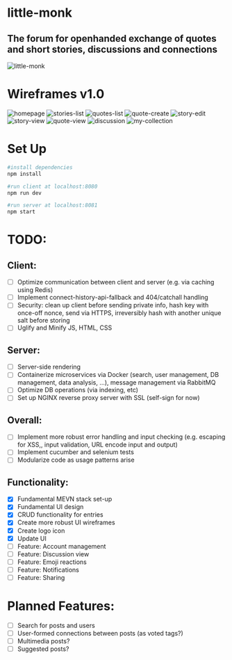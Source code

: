 # little-monk
## The forum for openhanded exchange of quotes and short stories, discussions and connections

![little-monk](/client/src/assets/little-monk-icon.png)

# Wireframes v1.0
![homepage](/wireframes/homepage.png)
![stories-list](/wireframes/stories-list.png)
![quotes-list](/wireframes/quotes-list.png)
![quote-create](/wireframes/quote-create.png)
![story-edit](/wireframes/story-edit.png)
![story-view](/wireframes/story-view.png)
![quote-view](/wireframes/quote-view.png)
![discussion](/wireframes/discussion.png)
![my-collection](/wireframes/my-collection.png)

# Set Up
``` bash
#install dependencies
npm install

#run client at localhost:8080
npm run dev

#run server at localhost:8081
npm start

```
# TODO:
## Client:
- [ ] Optimize communication between client and server (e.g. via caching using Redis)
- [ ] Implement connect-history-api-fallback and 404/catchall handling
- [ ] Security: clean up client before sending private info, hash key with once-off nonce, send via HTTPS, irreversibly hash with another unique salt before storing
- [ ] Uglify and Minify JS, HTML, CSS

## Server:
- [ ] Server-side rendering
- [ ] Containerize microservices via Docker (search, user management, DB management, data analysis, ...), message management via RabbitMQ
- [ ] Optimize DB operations (via indexing, etc)
- [ ] Set up NGINX reverse proxy server with SSL (self-sign for now)

## Overall:
- [ ] Implement more robust error handling and input checking (e.g. escaping for XSS,, input validation, URL encode input and output)
- [ ] Implement cucumber and selenium tests
- [ ] Modularize code as usage patterns arise

## Functionality:
- [x] Fundamental MEVN stack set-up
- [x] Fundamental UI design
- [x] CRUD functionality for entries
- [x] Create more robust UI wireframes
- [x] Create logo icon
- [x] Update UI
- [ ] Feature: Account management
- [ ] Feature: Discussion view
- [ ] Feature: Emoji reactions
- [ ] Feature: Notifications
- [ ] Feature: Sharing

# Planned Features:
- [ ] Search for posts and users
- [ ] User-formed connections between posts (as voted tags?)
- [ ] Multimedia posts?
- [ ] Suggested posts?
